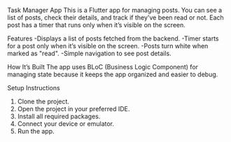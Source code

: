 Task Manager App
This is a Flutter app for managing posts. You can see a list of posts, check their details, and track if they've been read or not. Each post has a timer that runs only when it’s visible on the screen.

Features
-Displays a list of posts fetched from the backend.
-Timer starts for a post only when it’s visible on the screen.
-Posts turn white when marked as "read".
-Simple navigation to see post details.

How It’s Built
The app uses BLoC (Business Logic Component) for managing state because it keeps the app organized and easier to debug. 

Setup Instructions
1. Clone the project.
2. Open the project in your preferred IDE.
3. Install all required packages.
4. Connect your device or emulator.
5. Run the app.
